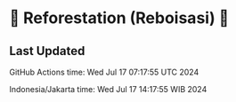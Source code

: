 
# 🌳 Reforestation (Reboisasi) 🌲

## Last Updated

GitHub Actions time: Wed Jul 17 07:17:55 UTC 2024

Indonesia/Jakarta time: Wed Jul 17 14:17:55 WIB 2024
